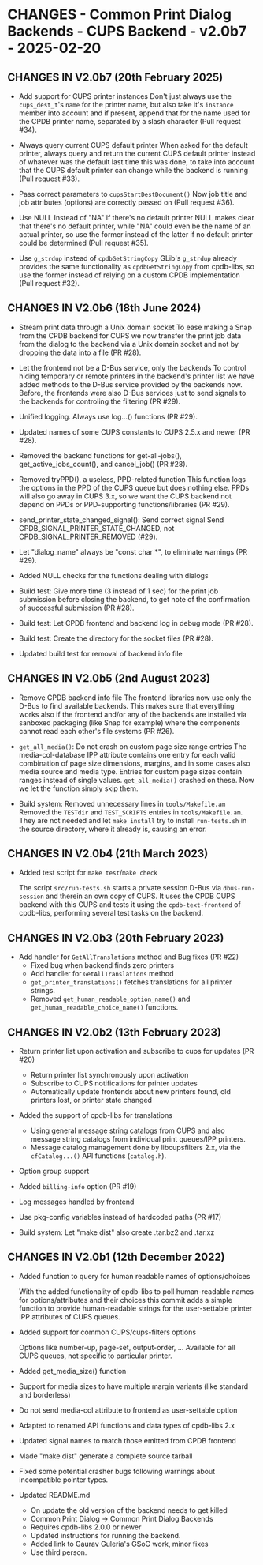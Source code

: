 # CHANGES - Common Print Dialog Backends - CUPS Backend - v2.0b7 - 2025-02-20

## CHANGES IN V2.0b7 (20th February 2025)

- Add support for CUPS printer instances
  Don't just always use the `cups_dest_t`'s `name` for the printer
  name, but also take it's `instance` member into account and if
  present, append that for the name used for the CPDB printer name,
  separated by a slash character (Pull request #34).

- Always query current CUPS default printer
  When asked for the default printer, always query and return the
  current CUPS default printer instead of whatever was the default
  last time this was done, to take into account that the CUPS default
  printer can change while the backend is running (Pull request #33).

- Pass correct parameters to `cupsStartDestDocument()`
  Now job title and job attributes (options) are correctly passed on
  (Pull request #36).

- Use NULL Instead of "NA" if there's no default printer
  NULL makes clear that there's no default printer, while "NA" could
  even be the name of an actual printer, so use the former instead of
  the latter if no default printer could be determined (Pull request
  #35).

- Use `g_strdup` instead of `cpdbGetStringCopy`
  GLib's `g_strdup` already provides the same functionality as
  `cpdbGetStringCopy` from cpdb-libs, so use the former instead of
  relying on a custom CPDB implementation (Pull request #32).


## CHANGES IN V2.0b6 (18th June 2024)

- Stream print data through a Unix domain socket
  To ease making a Snap from the CPDB backend for CUPS we now transfer
  the print job data from the dialog to the backend via a Unix domain
  socket and not by dropping the data into a file (PR #28).

- Let the frontend not be a D-Bus service, only the backends
  To control hiding temporary or remote printers in the backend's
  printer list we have added methods to the D-Bus service provided by
  the backends now. Before, the frontends were also D-Bus services
  just to send signals to the backends for controling the filtering
  (PR #29).

- Unified logging. Always use log...() functions (PR #29).

- Updated names of some CUPS constants to CUPS 2.5.x and newer (PR #28).

- Removed the backend functions for get-all-jobs(),
  get_active_jobs_count(), and cancel_job() (PR #28).

- Removed tryPPD(), a useless, PPD-related function
  This function logs the options in the PPD of the CUPS queue but does
  nothing else. PPDs will also go away in CUPS 3.x, so we want the CUPS
  backend not depend on PPDs or PPD-supporting functions/libraries (PR #29).

- send_printer_state_changed_signal(): Send correct signal
  Send CPDB_SIGNAL_PRINTER_STATE_CHANGED, not
  CPDB_SIGNAL_PRINTER_REMOVED (#29).

- Let "dialog_name" always be "const char *", to eliminate warnings (PR #29).

- Added NULL checks for the functions dealing with dialogs

- Build test: Give more time (3 instead of 1 sec) for the print job
  submission before closing the backend, to get note of the
  confirmation of successful submission (PR #28).

- Build test: Let CPDB frontend and backend log in debug mode (PR #28).

- Build test: Create the directory for the socket files (PR #28).

- Updated build test for removal of backend info file


## CHANGES IN V2.0b5 (2nd August 2023)

- Remove CPDB backend info file
  The frontend libraries now use only the D-Bus to find available
  backends. This makes sure that everything works also if the frontend
  and/or any of the backends are installed via sanboxed packaging
  (like Snap for example) where the components cannot read each
  other's file systems (PR #26).

- `get_all_media()`: Do not crash on custom page size range entries
  The media-col-database IPP attribute contains one entry for each
  valid combination of page size dimensions, margins, and in some
  cases also media source and media type. Entries for custom page
  sizes contain ranges instead of single values. `get_all_media()`
  crashed on these. Now we let the function simply skip them.

- Build system: Removed unnecessary lines in `tools/Makefile.am`
  Removed the `TESTdir` and `TEST_SCRIPTS` entries in
  `tools/Makefile.am`.  They are not needed and let `make install` try
  to install `run-tests.sh` in the source directory, where it already
  is, causing an error.


## CHANGES IN V2.0b4 (21th March 2023)

- Added test script for `make test`/`make check`

  The script `src/run-tests.sh` starts a private session D-Bus via
  `dbus-run-session` and therein an own copy of CUPS. It uses the CPDB
  CUPS backend with this CUPS and tests it using the
  `cpdb-text-frontend` of cpdb-libs, performing several test tasks on
  the backend.


## CHANGES IN V2.0b3 (20th February 2023)

- Add handler for `GetAllTranslations` method and Bug fixes (PR #22)
  * Fixed bug when backend finds zero printers
  * Add handler for `GetAllTranslations` method
  * `get_printer_translations()` fetches translations for all printer
    strings.
  * Removed `get_human_readable_option_name()` and
    `get_human_readable_choice_name()` functions.


## CHANGES IN V2.0b2 (13th February 2023)

- Return printer list upon activation and subscribe to cups for
  updates (PR #20)
  * Return printer list synchronously upon activation
  * Subscribe to CUPS notifications for printer updates
  * Automatically update frontends about new printers found, old
    printers lost, or printer state changed

- Added the support of cpdb-libs for translations
  * Using general message string catalogs from CUPS and also message
    string catalogs from individual print queues/IPP printers.
  * Message catalog management done by libcupsfilters 2.x, via the
    `cfCatalog...()` API functions (`catalog.h`).

- Option group support

- Added `billing-info` option (PR #19)

- Log messages handled by frontend

- Use pkg-config variables instead of hardcoded paths (PR #17)

- Build system: Let "make dist" also create .tar.bz2 and .tar.xz


## CHANGES IN V2.0b1 (12th December 2022)

- Added function to query for human readable names of options/choices

  With the added functionality of cpdb-libs to poll human-readable
  names for options/attributes and their choices this commit adds a
  simple function to provide human-readable strings for the
  user-settable printer IPP attributes of CUPS queues.

- Added support for common CUPS/cups-filters options

  Options like number-up, page-set, output-order, ... Available for
  all CUPS queues, not specific to particular printer.

- Added get_media_size() function

- Support for media sizes to have multiple margin variants (like
  standard and borderless)

- Do not send media-col attribute to frontend as user-settable option

- Adapted to renamed API functions and data types of cpdb-libs 2.x

- Updated signal names to match those emitted from CPDB frontend

- Made "make dist" generate a complete source tarball

- Fixed some potential crasher bugs following warnings about
  incompatible pointer types.

- Updated README.md

  + On update the old version of the backend needs to get killed
  + Common Print Dialog -> Common Print Dialog Backends
  + Requires cpdb-libs 2.0.0 or newer
  + Updated instructions for running the backend.
  + Added link to Gaurav Guleria's GSoC work, minor fixes
  + Use third person.
